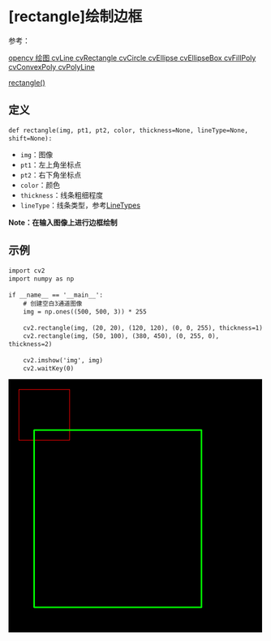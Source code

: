 
# [rectangle]绘制边框

参考：

[opencv 绘图 cvLine cvRectangle cvCircle cvEllipse cvEllipseBox cvFillPoly cvConvexPoly cvPolyLine](https://blog.csdn.net/u012005313/article/details/46802565)

[ rectangle() ](https://docs.opencv.org/4.1.0/d6/d6e/group__imgproc__draw.html#ga07d2f74cadcf8e305e810ce8eed13bc9)

## 定义

```
def rectangle(img, pt1, pt2, color, thickness=None, lineType=None, shift=None):
```

* `img`：图像
* `pt1`：左上角坐标点
* `pt2`：右下角坐标点
* `color`：颜色
* `thickness`：线条粗细程度
* `lineType`：线条类型，参考[LineTypes](https://docs.opencv.org/4.1.0/d6/d6e/group__imgproc__draw.html#gaf076ef45de481ac96e0ab3dc2c29a777)

**Note：在输入图像上进行边框绘制**

## 示例

```
import cv2
import numpy as np

if __name__ == '__main__':
    # 创建空白3通道图像
    img = np.ones((500, 500, 3)) * 255

    cv2.rectangle(img, (20, 20), (120, 120), (0, 0, 255), thickness=1)
    cv2.rectangle(img, (50, 100), (380, 450), (0, 255, 0), thickness=2)

    cv2.imshow('img', img)
    cv2.waitKey(0)
```

![](./imgs/rectangle.png)